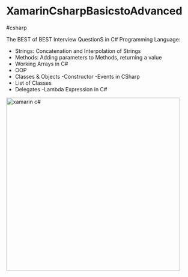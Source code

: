 # XamarinCsharpBasicstoAdvanced
#csharp 


The BEST of BEST  Interview QuestionS in C# Programming Language:

- Strings: Concatenation and Interpolation of Strings
- Methods: Adding parameters to Methods, returning a value
- Working Arrays in C#
- OOP
- Classes & Objects
-Constructor
-Events in CSharp
- List of Classes
- Delegates
-Lambda Expression in C#


<img width="461" alt="xamarin c#" src="https://user-images.githubusercontent.com/60243643/229555196-ed5ba286-af87-403c-899d-08c5226b75a8.png">


